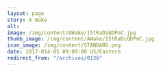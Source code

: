 ```yaml
---
layout: page
story: A Wake
alt:
image: /img/content/AWake/15tRaDiQDPmC.jpg
thumb_image: /img/content/AWake/15tRaDiQDPmC.jpg
icon_image: /img/content/STANDARD.png
date: 2017-014-05 09:00:00 US/Eastern
redirect_from: "/archives/0136"
---
```

